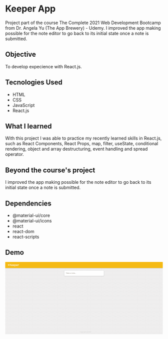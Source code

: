 # Keeper App
Project part of the course The Complete 2021 Web Development Bootcamp from Dr. Angela Yu (The App Brewery) - Udemy. I improved the app making possible for the note editor to go back to its initial state once a note is submitted. 

## Objective
To develop expecience with React.js.

## Tecnologies Used
* HTML
* CSS
* JavaScript
* React.js

## What I learned
With this project I was able to practice my recently learned skills in React.js, such as React Components, React Props, map, filter, useState, conditional rendering, object and array destructuring, event handling and spread operator.

## Beyond the course's project
I improved the app making possible for the note editor to go back to its initial state once a note is submitted.

## Dependencies
* @material-ui/core
* @material-ui/icons
* react
* react-dom
* react-scripts

## Demo
![Keeper App Demo](demo/demo.gif)
